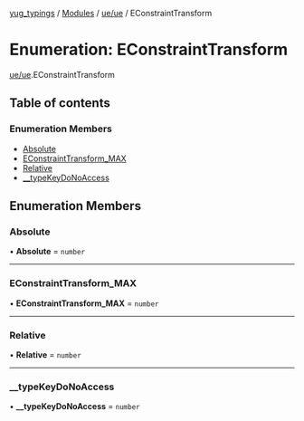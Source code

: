 [yug_typings](../README.md) / [Modules](../modules.md) / [ue/ue](../modules/ue_ue.md) / EConstraintTransform

# Enumeration: EConstraintTransform

[ue/ue](../modules/ue_ue.md).EConstraintTransform

## Table of contents

### Enumeration Members

- [Absolute](ue_ue.EConstraintTransform.md#absolute)
- [EConstraintTransform\_MAX](ue_ue.EConstraintTransform.md#econstrainttransform_max)
- [Relative](ue_ue.EConstraintTransform.md#relative)
- [\_\_typeKeyDoNoAccess](ue_ue.EConstraintTransform.md#__typekeydonoaccess)

## Enumeration Members

### Absolute

• **Absolute** = `number`

___

### EConstraintTransform\_MAX

• **EConstraintTransform\_MAX** = `number`

___

### Relative

• **Relative** = `number`

___

### \_\_typeKeyDoNoAccess

• **\_\_typeKeyDoNoAccess** = `number`

